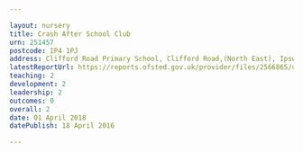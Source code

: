 ```yaml
---

layout: nursery
title: Crash After School Club
urn: 251457
postcode: IP4 1PJ
address: Clifford Road Primary School, Clifford Road,(North East), Ipswich, Suffolk, IP4 1PJ
latestReportUrl: https://reports.ofsted.gov.uk/provider/files/2566865/urn/251457.pdf
teaching: 2
development: 2
leadership: 2
outcomes: 0
overall: 2
date: 01 April 2018 
datePublish: 18 April 2016

---
```

